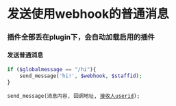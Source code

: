 # 发送使用webhook的普通消息

### 插件全部丢在plugin下，会自动加载启用的插件

#### 发送普通消息

```php
if ($globalmessage == "/hi"){
    send_message('hi!', $webhook, $staffid);
}
```

<pre><code>send_message(消息内容, 回调地址, <a data-footnote-ref href="#user-content-fn-1">接收人userid</a>);
</code></pre>

[^1]: 
